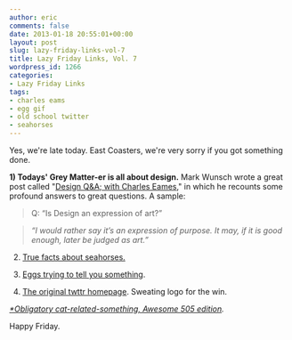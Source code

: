 ```yaml
---
author: eric
comments: false
date: 2013-01-18 20:55:01+00:00
layout: post
slug: lazy-friday-links-vol-7
title: Lazy Friday Links, Vol. 7
wordpress_id: 1266
categories:
- Lazy Friday Links
tags:
- charles eams
- egg gif
- old school twitter
- seahorses
---
```


Yes, we're late today. East Coasters, we're very sorry if you got something done.

**1) Todays' Grey Matter-er is all about design.** Mark Wunsch wrote a great post called "[Design Q&A; with Charles Eames](http://markwunsch.com/blog/2008/09/27/design-q-a-with-charles-eames.html)," in which he recounts some profound answers to great questions. A sample: 



> 

> 
> Q: “Is Design an expression of art?”
> 
> 

> 
> _“I would rather say it’s an expression of purpose. It may, if it is good enough, later be judged as art.”_



2) [True facts about seahorses.](http://www.youtube.com/watch?feature=player_embedded&v=UqYUTTqupOY)

3) [Eggs trying to tell you something](http://i.imgur.com/36gow.gif).

4) [The original twttr homepage](http://cl.ly/3W2E1P0I2x090Q2b1k3B/o). Sweating logo for the win. 

_[*Obligatory cat-related-something, Awesome 505 edition](http://blog.theironyard.com/wp-content/uploads/2013/01/wantworthy-awesome-505-page.png)._

Happy Friday.
